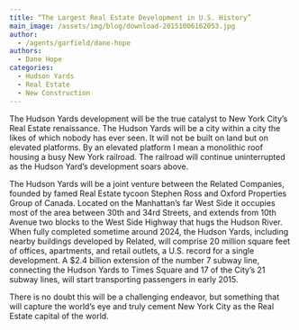 ```yaml
---
title: “The Largest Real Estate Development in U.S. History”
main_image: /assets/img/blog/download-20151006162053.jpg
author:
  - /agents/garfield/dane-hope
authors:
  - Dane Hope
categories:
  - Hudson Yards
  - Real Estate
  - New Construction
---
```

<p>The Hudson Yards development will be the true catalyst to New York City’s Real Estate renaissance.  The Hudson Yards will be a city within a city the likes of which nobody has ever seen.  It will not be built on land but on elevated platforms.  By an elevated platform I mean a monolithic roof housing a busy New York railroad.  The railroad will continue uninterrupted as the Hudson Yard’s development soars above.
</p><p>The Hudson Yards will be a joint venture between the Related Companies, founded by famed Real Estate tycoon Stephen Ross and Oxford Properties Group of Canada.  Located on the Manhattan’s far West Side it occupies most of the area between 30th and 34rd Streets, and extends from 10th Avenue two blocks to the West Side Highway that hugs the Hudson River. When fully completed sometime around 2024, the Hudson Yards, including nearby buildings developed by Related, will comprise 20 million square feet of offices, apartments, and retail outlets, a U.S. record for a single development. A $2.4 billion extension of the number 7 subway line, connecting the Hudson Yards to Times Square and 17 of the City’s 21 subway lines, will start transporting passengers in early 2015. <br>
</p><p>There is no doubt this will be a challenging endeavor, but something that will capture the world’s eye and truly cement New York City as the Real Estate capital of the world. <br>
</p>